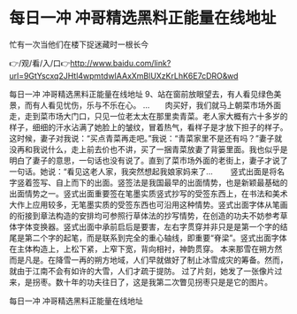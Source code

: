 # 每日一冲 冲哥精选黑料正能量在线地址
忙有一次当他们在楼下捉迷藏时一根长今

👉/观/看/入/口👉http://www.baidu.com/link?url=9GtYscxq2JHtl4wpmtdwIAAxXmBlUXzKrLhK6E7cDRO&wd

每日一冲 冲哥精选黑料正能量在线地址	9、站在窗前放眼望去，有人看见绿色美景，而有人看见忧伤，乐与不乐在心。
…　　肉买好，我们就马上朝菜市场外面走，走到菜市场大门口，只见一位老太太在那里卖青菜。老人家大概有六十多岁的样子，细细的汗水沾满了她脸上的皱纹，冒着热气，看样子是才放下担子的样子。这时候，妻子对我说：“买点青菜再走吧。”我说：“青菜家里不是还有吗？”妻子就没再和我说什么，走上前去价也不讲，买了一捆青菜放妻了背篓里面。我也似乎是明白了妻子的意思，一句话也没有说了。直到了菜市场外面的老街上，妻子才说了一句话。她说：“看见这老人家，我突然想起我娘家妈来了…
　　竖式出面是将名字竖着签写、自上而下的出面。竖签法是我国最早的出面情势，也是新颖最基础的出面情势之一。竖式出面重要签在笔墨实质竖式抄写的受签东西上，在书法和美术大作上应用较多，无笔墨实质的受签东西也可沿用这种情势。竖式出面字体从笔画的衔接到章法构造的安排均可参照行草体法的抄写情势，在创造的功夫不妨参考草体字体变换器。竖式出面中承前启后是要害，左右字贯穿并非只是是第一个字的结尾是第二个字的起笔，而是联系到完全的重心轴线，即重要“脊梁”。竖式出面字体在主体构造上，上松下紧，上窄下宽，背向相衬，神韵贯穿。
本来那雪在朔方然而是凡是。在降雪一再的朔方地域，人们早就做好了制止冰雪成灾的筹备。然而，就由于江南不会有如许的大雪，人们才疏于提防。
过了片刻，她发了一张像片过来，是拐枣。数十年的功夫往日了，这是我第二次瞥见拐枣只是是它的图片。

每日一冲 冲哥精选黑料正能量在线地址
